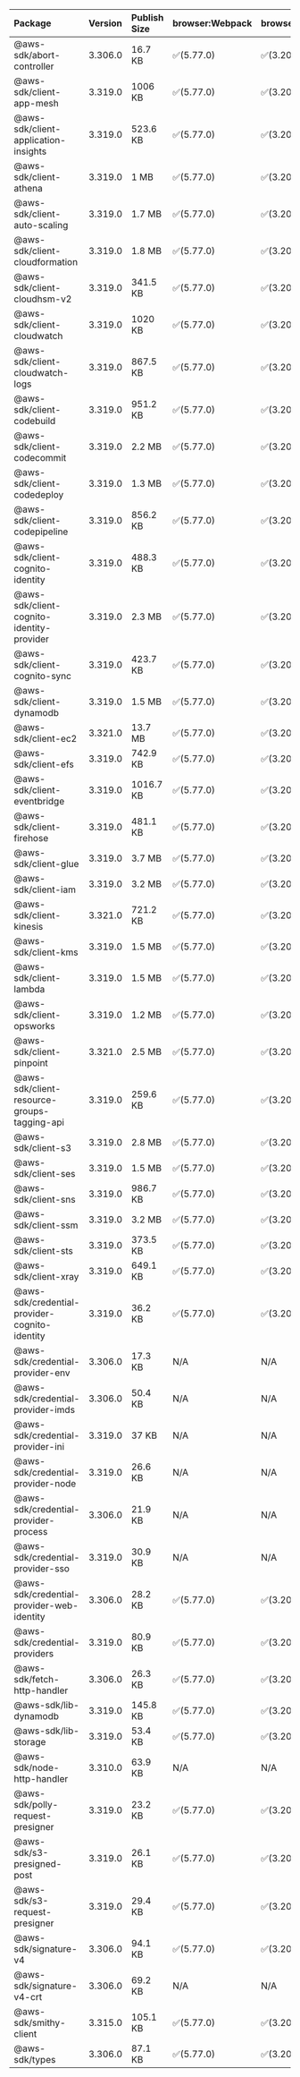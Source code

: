 | Package | Version | Publish Size | browser:Webpack | browser:Rollup | browser:EsBuild |
| :------ | :------ | :----------- | :------ | :----- | :------- |
|@aws-sdk/abort-controller|3.306.0|16.7 KB|✅(5.77.0)|✅(3.20.2)|✅(0.17.15)|
|@aws-sdk/client-app-mesh|3.319.0|1006 KB|✅(5.77.0)|✅(3.20.2)|✅(0.17.15)|
|@aws-sdk/client-application-insights|3.319.0|523.6 KB|✅(5.77.0)|✅(3.20.2)|✅(0.17.15)|
|@aws-sdk/client-athena|3.319.0|1 MB|✅(5.77.0)|✅(3.20.2)|✅(0.17.15)|
|@aws-sdk/client-auto-scaling|3.319.0|1.7 MB|✅(5.77.0)|✅(3.20.2)|✅(0.17.15)|
|@aws-sdk/client-cloudformation|3.319.0|1.8 MB|✅(5.77.0)|✅(3.20.2)|✅(0.17.15)|
|@aws-sdk/client-cloudhsm-v2|3.319.0|341.5 KB|✅(5.77.0)|✅(3.20.2)|✅(0.17.15)|
|@aws-sdk/client-cloudwatch|3.319.0|1020 KB|✅(5.77.0)|✅(3.20.2)|✅(0.17.15)|
|@aws-sdk/client-cloudwatch-logs|3.319.0|867.5 KB|✅(5.77.0)|✅(3.20.2)|✅(0.17.15)|
|@aws-sdk/client-codebuild|3.319.0|951.2 KB|✅(5.77.0)|✅(3.20.2)|✅(0.17.15)|
|@aws-sdk/client-codecommit|3.319.0|2.2 MB|✅(5.77.0)|✅(3.20.2)|✅(0.17.15)|
|@aws-sdk/client-codedeploy|3.319.0|1.3 MB|✅(5.77.0)|✅(3.20.2)|✅(0.17.15)|
|@aws-sdk/client-codepipeline|3.319.0|856.2 KB|✅(5.77.0)|✅(3.20.2)|✅(0.17.15)|
|@aws-sdk/client-cognito-identity|3.319.0|488.3 KB|✅(5.77.0)|✅(3.20.2)|✅(0.17.15)|
|@aws-sdk/client-cognito-identity-provider|3.319.0|2.3 MB|✅(5.77.0)|✅(3.20.2)|✅(0.17.15)|
|@aws-sdk/client-cognito-sync|3.319.0|423.7 KB|✅(5.77.0)|✅(3.20.2)|✅(0.17.15)|
|@aws-sdk/client-dynamodb|3.319.0|1.5 MB|✅(5.77.0)|✅(3.20.2)|✅(0.17.15)|
|@aws-sdk/client-ec2|3.321.0|13.7 MB|✅(5.77.0)|✅(3.20.2)|✅(0.17.15)|
|@aws-sdk/client-efs|3.319.0|742.9 KB|✅(5.77.0)|✅(3.20.2)|✅(0.17.15)|
|@aws-sdk/client-eventbridge|3.319.0|1016.7 KB|✅(5.77.0)|✅(3.20.2)|✅(0.17.15)|
|@aws-sdk/client-firehose|3.319.0|481.1 KB|✅(5.77.0)|✅(3.20.2)|✅(0.17.15)|
|@aws-sdk/client-glue|3.319.0|3.7 MB|✅(5.77.0)|✅(3.20.2)|✅(0.17.15)|
|@aws-sdk/client-iam|3.319.0|3.2 MB|✅(5.77.0)|✅(3.20.2)|✅(0.17.15)|
|@aws-sdk/client-kinesis|3.321.0|721.2 KB|✅(5.77.0)|✅(3.20.2)|✅(0.17.15)|
|@aws-sdk/client-kms|3.319.0|1.5 MB|✅(5.77.0)|✅(3.20.2)|✅(0.17.15)|
|@aws-sdk/client-lambda|3.319.0|1.5 MB|✅(5.77.0)|✅(3.20.2)|✅(0.17.15)|
|@aws-sdk/client-opsworks|3.319.0|1.2 MB|✅(5.77.0)|✅(3.20.2)|✅(0.17.15)|
|@aws-sdk/client-pinpoint|3.321.0|2.5 MB|✅(5.77.0)|✅(3.20.2)|✅(0.17.15)|
|@aws-sdk/client-resource-groups-tagging-api|3.319.0|259.6 KB|✅(5.77.0)|✅(3.20.2)|✅(0.17.15)|
|@aws-sdk/client-s3|3.319.0|2.8 MB|✅(5.77.0)|✅(3.20.2)|✅(0.17.15)|
|@aws-sdk/client-ses|3.319.0|1.5 MB|✅(5.77.0)|✅(3.20.2)|✅(0.17.15)|
|@aws-sdk/client-sns|3.319.0|986.7 KB|✅(5.77.0)|✅(3.20.2)|✅(0.17.15)|
|@aws-sdk/client-ssm|3.319.0|3.2 MB|✅(5.77.0)|✅(3.20.2)|✅(0.17.15)|
|@aws-sdk/client-sts|3.319.0|373.5 KB|✅(5.77.0)|✅(3.20.2)|✅(0.17.15)|
|@aws-sdk/client-xray|3.319.0|649.1 KB|✅(5.77.0)|✅(3.20.2)|✅(0.17.15)|
|@aws-sdk/credential-provider-cognito-identity|3.319.0|36.2 KB|✅(5.77.0)|✅(3.20.2)|✅(0.17.15)|
|@aws-sdk/credential-provider-env|3.306.0|17.3 KB|N/A|N/A|N/A|
|@aws-sdk/credential-provider-imds|3.306.0|50.4 KB|N/A|N/A|N/A|
|@aws-sdk/credential-provider-ini|3.319.0|37 KB|N/A|N/A|N/A|
|@aws-sdk/credential-provider-node|3.319.0|26.6 KB|N/A|N/A|N/A|
|@aws-sdk/credential-provider-process|3.306.0|21.9 KB|N/A|N/A|N/A|
|@aws-sdk/credential-provider-sso|3.319.0|30.9 KB|N/A|N/A|N/A|
|@aws-sdk/credential-provider-web-identity|3.306.0|28.2 KB|✅(5.77.0)|✅(3.20.2)|✅(0.17.15)|
|@aws-sdk/credential-providers|3.319.0|80.9 KB|✅(5.77.0)|✅(3.20.2)|✅(0.17.15)|
|@aws-sdk/fetch-http-handler|3.306.0|26.3 KB|✅(5.77.0)|✅(3.20.2)|✅(0.17.15)|
|@aws-sdk/lib-dynamodb|3.319.0|145.8 KB|✅(5.77.0)|✅(3.20.2)|✅(0.17.15)|
|@aws-sdk/lib-storage|3.319.0|53.4 KB|✅(5.77.0)|✅(3.20.2)|✅(0.17.15)|
|@aws-sdk/node-http-handler|3.310.0|63.9 KB|N/A|N/A|N/A|
|@aws-sdk/polly-request-presigner|3.319.0|23.2 KB|✅(5.77.0)|✅(3.20.2)|✅(0.17.15)|
|@aws-sdk/s3-presigned-post|3.319.0|26.1 KB|✅(5.77.0)|✅(3.20.2)|✅(0.17.15)|
|@aws-sdk/s3-request-presigner|3.319.0|29.4 KB|✅(5.77.0)|✅(3.20.2)|✅(0.17.15)|
|@aws-sdk/signature-v4|3.306.0|94.1 KB|✅(5.77.0)|✅(3.20.2)|✅(0.17.15)|
|@aws-sdk/signature-v4-crt|3.306.0|69.2 KB|N/A|N/A|N/A|
|@aws-sdk/smithy-client|3.315.0|105.1 KB|✅(5.77.0)|✅(3.20.2)|✅(0.17.15)|
|@aws-sdk/types|3.306.0|87.1 KB|✅(5.77.0)|✅(3.20.2)|✅(0.17.15)|
